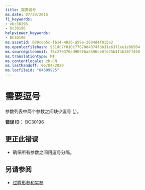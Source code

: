 ```yaml
---
title: 需要逗号
ms.date: 07/20/2015
f1_keywords:
- vbc30196
- bc30196
helpviewer_keywords:
- BC30196
ms.assetid: 680ceb5c-fb14-4826-a59e-2094d4f815a2
ms.openlocfilehash: 931dc7f010c77670d4074fdb31e6371ee1e6b504
ms.sourcegitcommit: f8c270376ed905f6a8896ce0fe25b4f4b38ff498
ms.translationtype: MT
ms.contentlocale: zh-CN
ms.lasthandoff: 06/04/2020
ms.locfileid: "84399925"
---
```

# <a name="comma-expected"></a>需要逗号
参数列表中两个参数之间缺少逗号 (,)。  
  
 **错误 ID：** BC30196  
  
## <a name="to-correct-this-error"></a>更正此错误  
  
- 确保所有参数之间用逗号分隔。  
  
## <a name="see-also"></a>另请参阅

- [过程形参和实参](../programming-guide/language-features/procedures/procedure-parameters-and-arguments.md)
